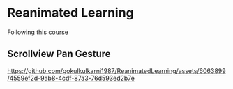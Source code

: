 # Reanimated Learning

Following this [course]([url](https://www.youtube.com/watch?v=yz9E10Dq8Bg&list=PLjHsmVtnAr9TWoMAh-3QMiP7bPUqPFuFZ))

## Scrollview Pan Gesture
https://github.com/gokulkulkarni1987/ReanimatedLearning/assets/6063899/4559ef2d-9ab8-4cdf-87a3-76d593ed2b7e

